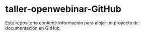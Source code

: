 # taller-openwebinar-GitHub
Este repositorio contiene información para alojar un proyecto de documentación en GitHub.
